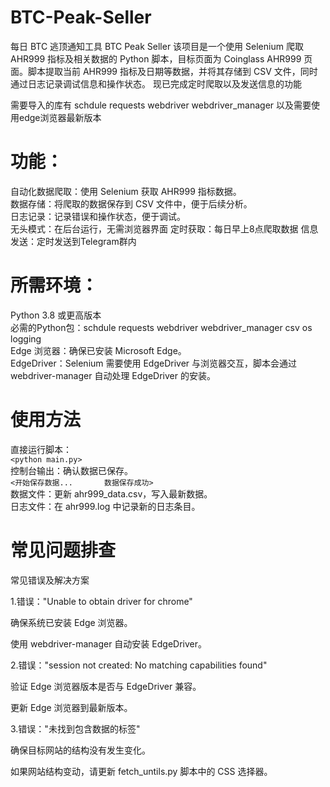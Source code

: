# BTC-Peak-Seller
每日 BTC 逃顶通知工具 BTC Peak Seller
该项目是一个使用 Selenium 爬取 AHR999 指标及相关数据的 Python 脚本，目标页面为 Coinglass AHR999 页面。脚本提取当前 AHR999 指标及日期等数据，并将其存储到 CSV 文件，同时通过日志记录调试信息和操作状态。
现已完成定时爬取以及发送信息的功能  

需要导入的库有 schdule requests webdriver webdriver_manager
以及需要使用edge浏览器最新版本  
# 功能：  
自动化数据爬取：使用 Selenium 获取 AHR999 指标数据。  
数据存储：将爬取的数据保存到 CSV 文件中，便于后续分析。  
日志记录：记录错误和操作状态，便于调试。  
无头模式：在后台运行，无需浏览器界面
定时获取：每日早上8点爬取数据
信息发送：定时发送到Telegram群内
# 所需环境：
Python 3.8 或更高版本  
必需的Python包：schdule requests webdriver webdriver_manager csv os logging  
Edge 浏览器：确保已安装 Microsoft Edge。  
EdgeDriver：Selenium 需要使用 EdgeDriver 与浏览器交互，脚本会通过 webdriver-manager 自动处理 EdgeDriver 的安装。
# 使用方法
直接运行脚本：  
`<python main.py>`  
控制台输出：确认数据已保存。  
`<开始保存数据...       数据保存成功>`  
数据文件：更新 ahr999_data.csv，写入最新数据。     
日志文件：在 ahr999.log 中记录新的日志条目。     
# 常见问题排查

常见错误及解决方案

1.错误："Unable to obtain driver for chrome"

确保系统已安装 Edge 浏览器。

使用 webdriver-manager 自动安装 EdgeDriver。

2.错误："session not created: No matching capabilities found"

验证 Edge 浏览器版本是否与 EdgeDriver 兼容。

更新 Edge 浏览器到最新版本。

3.错误："未找到包含数据的标签"

确保目标网站的结构没有发生变化。

如果网站结构变动，请更新 fetch_untils.py 脚本中的 CSS 选择器。
